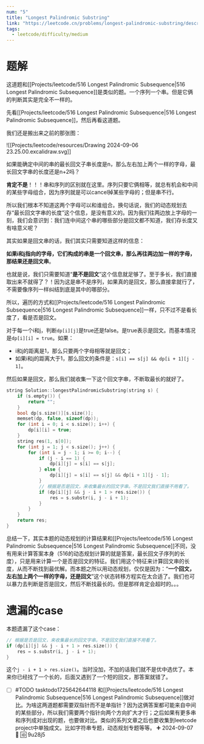 ```yaml
---
num: "5"
title: "Longest Palindromic Substring"
link: "https://leetcode.cn/problems/longest-palindromic-substring/description/"
tags:
  - leetcode/difficulty/medium
---
```

# 题解

这道题和[[Projects/leetcode/516 Longest Palindromic Subsequence|516 Longest Palindromic Subsequence]]是类似的题。一个序列一个串。但是它俩的判断其实是完全不一样的。

先看[[Projects/leetcode/516 Longest Palindromic Subsequence|516 Longest Palindromic Subsequence]]，然后再看这道题。

我们还是搬出来之前的那张图：

![[Projects/leetcode/resources/Drawing 2024-09-06 23.25.00.excalidraw.svg]]

如果能确定中间的串的最长回文子串长度是n，那么左右加上两个一样的字母，最长回文字串的长度还是n+2吗？

**肯定不是**！！！串和序列的区别就在这里。序列只要它俩相等，就总有机会和中间的某些字母组合，因为序列就是可以cancel掉某些字母的；但是串不行。

所以我们根本不知道这两个字母可以和谁组合。换句话说，我们的动态规划去存“最长回文字串的长度”这个信息，是没有意义的。因为我们往两边放上字母的一刻，我们会意识到：我们连中间这个串的哪些部分是回文都不知道，我们存长度又有啥意义呢？

其实如果是回文串的话，我们其实只需要知道这样的信息：

**如果i和j指向的字母，它们构成的串是一个回文串，那么再往两边加一样的字母，那结果还是回文串**。

也就是说，我们只需要知道“**是不是回文**”这个信息就足够了。至于多长，我们直接取出来不就得了？！因为这是串不是序列，如果真的是回文，那么直接拿就行了，不需要像序列一样纠结到底是其中的哪部分。

所以，遍历的方式和[[Projects/leetcode/516 Longest Palindromic Subsequence|516 Longest Palindromic Subsequence]]一样，只不过不是看长度了，看是否是回文。

对于每一个i和j，判断`dp[i][j]`是true还是false。是true表示是回文。而基本情况是`dp[i][i] = true`。如果：

- i和j的距离是1，那么只要两个字母相等就是回文；
- 如果i和j的距离大于1，那么回文的条件是：`s[i] == s[j] && dp[i + 1][j - 1]`。

然后如果是回文，那么我们就收集一下这个回文字串，不断取最长的就好了。

```cpp
string Solution::longestPalindromicSubstring(string s) {  
    if (s.empty()) {  
        return "";  
    }  
    bool dp[s.size()][s.size()];  
    memset(dp, false, sizeof(dp));  
    for (int i = 0; i < s.size(); i++) {  
        dp[i][i] = true;  
    }  
    string res(1, s[0]);  
    for (int j = 1; j < s.size(); j++) {  
        for (int i = j - 1; i >= 0; i--) {  
            if (j - i == 1) {  
                dp[i][j] = s[i] == s[j];  
            } else {  
                dp[i][j] = s[i] == s[j] && dp[i + 1][j - 1];  
            }
            // 根据是否是回文，来收集最长的回文字串。不是回文我们直接不用看了。
            if (dp[i][j] && j - i + 1 > res.size()) {  
                res = s.substr(i, j - i + 1);  
            }  
        }  
    }  
    return res;  
}
```

总结一下，其实本题的动态规划的计算结果和[[Projects/leetcode/516 Longest Palindromic Subsequence|516 Longest Palindromic Subsequence]]不同，没有用来计算答案本身（516的动态规划计算的就是答案，最长回文子序列的长度），只是用来计算一个是否是回文的特征。我们用这个特征来计算回文串的长度，从而不断找到最优解。而本题之所以用动态规划，仅仅是因为：“**一个回文，左右加上两个一样的字母，还是回文**”这个状态转移方程实在太合适了。我们也可以暴力去判断是否是回文，然后不断找最长的。但是那样肯定会超时的。。。

# 遗漏的case

本题遗漏了这个case：

```cpp
// 根据是否是回文，来收集最长的回文字串。不是回文我们直接不用看了。
if (dp[i][j] && j - i + 1 > res.size()) {  
	res = s.substr(i, j - i + 1);  
}
```

这个`j - i + 1 > res.size()`。当时没加，不加的话我们就不是优中选优了。本来你已经找了一个长的，后面又遇到了一个短的回文，那答案就错了。

- [ ] #TODO tasktodo1725642644118 和[[Projects/leetcode/516 Longest Palindromic Subsequence|516 Longest Palindromic Subsequence]]做对比。为啥这两道题都需要双指针而不是单指针？因为这俩答案都可能来自中间的某些部分，所以我们需要两个指针向两个方向扩大才行；之后如果有更多串和序列成对出现的题，也要做对比。类似的系列文章之后也要收集到leetcode project中单独成文。比如字符串专题，动态规划专题等等。 ➕ 2024-09-07 🔼 🆔 9u28j5 